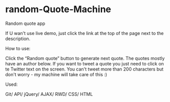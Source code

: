 # random-Quote-Machine
Random quote app

If U wan't use live demo, just click the link at the top of the page next to the description.

How to use:

Click the “Random quote” button to generate next quote. The quotes mostly have an author below.
If you want to tweet a quote you just need to click on te Twitter text on the screen. You can't tweet more than 200 characters but don't worry - my machine will take care of this :)

Used:

Git/
API/
jQuery/
AJAX/
RWD/
CSS/
HTML
